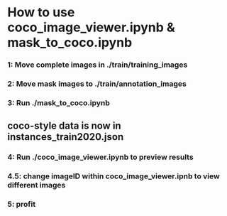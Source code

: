 # How to use coco_image_viewer.ipynb & mask_to_coco.ipynb

### 1: Move complete images in ./train/training_images
### 2: Move mask images to ./train/annotation_images
### 3: Run ./mask_to_coco.ipynb

## coco-style data is now in instances_train2020.json

### 4: Run ./coco_image_viewer.ipynb to preview results
### 4.5: change imageID within coco_image_viewer.ipnb to view different images
### 5: profit